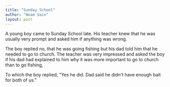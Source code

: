 ```yaml
---
title: "Sunday School"
author: "Noam Sain"
layout: post
---
```


A young boy came to Sunday School late. His teacher knew that he was usually very prompt and asked him if anything was wrong.

The boy replied no, that he was going fishing but his dad told him that he needed to go to church. The teacher was very impressed and asked the boy if his dad had explained to him why it was more important to go to church than to go fishing,

To which the boy replied, "Yes he did. Dad said he didn't have enough bait for both of us."
